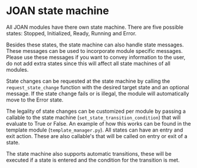 # JOAN state machine

All JOAN modules have there own state machine. There are five possible states: Stopped, Initialized, Ready, Running and Error.

Besides these states, the state machine can also handle state messages. These messages can be used to incorporate module specific messages. Please use these
messages if you want to convey information to the user, do not add extra states since this will affect all state machines of all modules.

State changes can be requested at the state machine by calling the `request_state_change` function with the desired target state and an optional message. If the
state change fails or is illegal, the module will automatically move to the Error state.

The legality of state changes can be customized per module by passing a callable to the state machine (`set_state_transition_condition`) that will evaluate to
True or False. An example of how this works can be found in the template module (`template_manager.py`). All states can have an entry and exit action. These are
also callable's that will be called on entry or exit of a state.

The state machine also supports automatic transitions, these will be executed if a state is entered and the condition for the transition is met.
